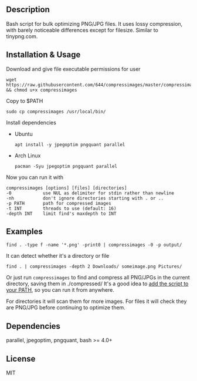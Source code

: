 ## Description
Bash script for bulk optimizing PNG/JPG files. It uses lossy compression, with barely noticeable differences except for filesize. Similar to tinypng.com.

## Installation & Usage
Download and give file executable permissions for user

    wget https://raw.githubusercontent.com/644/compressimages/master/compressimages && chmod u+x compressimages

Copy to $PATH
    
    sudo cp compressimages /usr/local/bin/

Install dependencies

* Ubuntu
    
      apt install -y jpegoptim pngquant parallel
    
* Arch Linux

      pacman -Syu jpegoptim pngquant parallel

Now you can run it with

    compressimages [options] [files] [directories]
    -0            use NUL as delimiter for stdin rather than newline
    -nh           don't ignore directories starting with . or ..
    -p PATH       path for compressed images
    -t INT        threads to use (default: 16)
    -depth INT    limit find's maxdepth to INT

## Examples
    find . -type f -name '*.png' -print0 | compressimages -0 -p output/

It can detect whether it's a directory or file

    find . | compressimages -depth 2 Downloads/ someimage.png Pictures/
    
Or just run `compressimages` to find and compress all PNG/JPGs in the current directory, saving them in ./compressed/
It's a good idea to [add the script to your PATH](https://askubuntu.com/questions/97897/add-bash-script-folder-to-path/97899#97899), so you can run it from anywhere.
    
For directories it will scan them for more images.
For files it will check they are PNG/JPG before continuing to optimize them.

## Dependencies
parallel, jpegoptim, pngquant, bash >= 4.0+

## License
MIT
